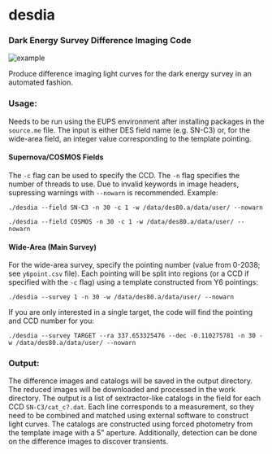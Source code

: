 # desdia
### Dark Energy Survey Difference Imaging Code

![example](https://user-images.githubusercontent.com/13906989/85915997-e4c08b00-b811-11ea-8093-5f2df0d15962.png)

Produce difference imaging light curves for the dark energy survey in an automated fashion.

### Usage:

Needs to be run using the EUPS environment after installing packages in the `source.me` file. The input is either DES field name (e.g. SN-C3) or, for the wide-area field, an integer value corresponding to the template pointing.


#### Supernova/COSMOS Fields

The `-c` flag can be used to specify the CCD. The `-n` flag specifies the number of threads to use. Due to invalid keywords in image headers, supressing warnings with `--nowarn` is recommended. Example:

`./desdia --field SN-C3 -n 30 -c 1 -w /data/des80.a/data/user/ --nowarn`

`./desdia --field COSMOS -n 30 -c 1 -w /data/des80.a/data/user/ --nowarn`


#### Wide-Area (Main Survey)

For the wide-area survey, specify the pointing number (value from 0-2038; see `y6point.csv` file). Each pointing will be split into regions (or a CCD if specified with the `-c` flag) using a template constructed from Y6 pointings:

`./desdia --survey 1 -n 30 -w /data/des80.a/data/user/ --nowarn`

If you are only interested in a single target, the code will find the pointing and CCD number for you:

`./desdia --survey TARGET --ra 337.653325476 --dec -0.110275781 -n 30 -w /data/des80.a/data/user/ --nowarn`

### Output:

The difference images and catalogs will be saved in the output directory. The reduced images will be downloaded and processed in the work directory. The output is a list of sextractor-like catalogs in the field for each CCD `SN-C3/cat_c?.dat`. Each line corresponds to a measurement, so they need to be combined and matched using external software to construct light curves. The catalogs are constructed using forced photometry from the template image with a 5" aperture. Additionally, detection can be done on the difference images to discover transients.
